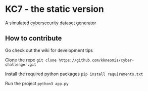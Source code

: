 # KC7 - the static version

A simulated cybersecurity dataset generator


## How to contribute

Go check out the wiki for development tips

Clone the repo
`git clone https://github.com/kkneomis/cyber-challenger.git`

Install the required python packages
`pip install requirements.txt`

Run the project
`python3 app.py`
